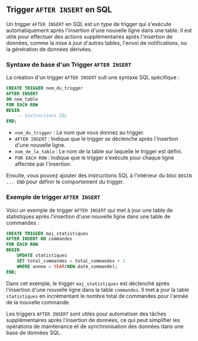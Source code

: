 ## Trigger `AFTER INSERT` en SQL

Un trigger `AFTER INSERT` en SQL est un type de trigger qui s'exécute automatiquement après l'insertion d'une nouvelle ligne dans une table. Il est utile pour effectuer des actions supplémentaires après l'insertion de données, comme la mise à jour d'autres tables, l'envoi de notifications, ou la génération de données dérivées.

### **Syntaxe de base d'un Trigger** `AFTER INSERT`

La création d'un trigger `AFTER INSERT` suit une syntaxe SQL spécifique :

```sql
CREATE TRIGGER nom_du_trigger
AFTER INSERT
ON nom_table
FOR EACH ROW
BEGIN
    -- Instructions SQL
END;
```

- `nom_du_trigger` : Le nom que vous donnez au trigger.
- `AFTER INSERT` : Indique que le trigger se déclenche après l'insertion d'une nouvelle ligne.
- `nom_de_la_table` : Le nom de la table sur laquelle le trigger est défini.
- `FOR EACH ROW` : Indique que le trigger s'exécute pour chaque ligne affectée par l'insertion.

Ensuite, vous pouvez ajouter des instructions SQL à l'intérieur du bloc `BEGIN ... END` pour définir le comportement du trigger.

### **Exemple de trigger `AFTER INSERT`**

Voici un exemple de trigger `AFTER INSERT` qui met à jour une table de statistiques après l'insertion d'une nouvelle ligne dans une table de commandes :

```sql
CREATE TRIGGER maj_statistiques
AFTER INSERT ON commandes
FOR EACH ROW
BEGIN
    UPDATE statistiques
    SET total_commandes = total_commandes + 1
    WHERE annee = YEAR(NEW.date_commande);
END;
```

Dans cet exemple, le trigger `maj_statistiques` est déclenché après l'insertion d'une nouvelle ligne dans la table `commandes`. Il met à jour la table `statistiques` en incrémentant le nombre total de commandes pour l'année de la nouvelle commande.

Les triggers `AFTER INSERT` sont utiles pour automatiser des tâches supplémentaires après l'insertion de données, ce qui peut simplifier les opérations de maintenance et de synchronisation des données dans une base de données SQL.
